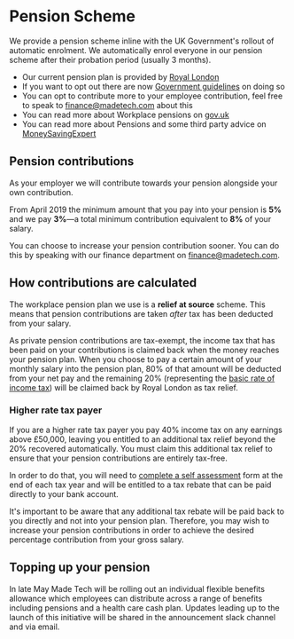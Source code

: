 # Pension Scheme

We provide a pension scheme inline with the UK Government's rollout of automatic enrolment. We automatically enrol everyone in our pension scheme after their probation period (usually 3 months).

- Our current pension plan is provided by [Royal London](https://www.royallondon.com/)
- If you want to opt out there are now [Government guidelines](https://www.gov.uk/workplace-pensions/if-you-want-to-leave-your-workplace-pension-scheme) on doing so
- You can opt to contribute more to your employee contribution, feel free to speak to finance@madetech.com about this
- You can read more about Workplace pensions on [gov.uk](https://www.gov.uk/workplace-pensions/about-workplace-pensions)
- You can read more about Pensions and some third party advice on [MoneySavingExpert](http://www.moneysavingexpert.com/savings/discount-pensions)

## Pension contributions

As your employer we will contribute towards your pension alongside your own contribution. 

From April 2019 the minimum amount that you pay into your pension is **5%** and we pay **3%**—a total minimum contribution equivalent to **8%** of your salary. 

You can choose to increase your pension contribution sooner. You can do this by speaking with our finance department on finance@madetech.com.

## How contributions are calculated

The workplace pension plan we use is a **relief at source** scheme. This means that pension contributions are taken _after_ tax has been deducted from your salary. 

As private pension contributions are tax-exempt, the income tax that has been paid on your contributions is claimed back when the money reaches your pension plan. When you choose to pay a certain amount of your monthly salary into the pension plan, 80% of that amount will be deducted from your net pay and the remaining 20% (representing the [basic rate of income tax](https://www.gov.uk/income-tax-rates)) will be claimed back by Royal London as tax relief.

### Higher rate tax payer

If you are a higher rate tax payer you pay 40% income tax on any earnings above £50,000, leaving you entitled to an additional tax relief beyond the 20% recovered automatically. You must claim this additional tax relief to ensure that your pension contributions are entirely tax-free.

In order to do that, you will need to [complete a self assessment](https://www.gov.uk/tax-on-your-private-pension/pension-tax-relief#when-you-have-to-claim-tax-relief) form at the end of each tax year and will be entitled to a tax rebate that can be paid directly to your bank account.

It's important to be aware that any additional tax rebate will be paid back to you directly and not into your pension plan. Therefore, you may wish to increase your pension contributions in order to achieve the desired percentage contribution from your gross salary.

## Topping up your pension

In late May Made Tech will be rolling out an individual flexible benefits allowance which employees can distribute across a range of benefits including pensions and a health care cash plan. Updates leading up to the launch of this initiative will be shared in the announcement slack channel and via email. 

